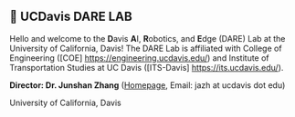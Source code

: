 ## 🤖 UCDavis DARE LAB

Hello and welcome to the **D**avis **A**I, **R**obotics, and **E**dge (DARE) Lab at the University of California, Davis! The DARE Lab is affiliated with College of Engineering  ([COE] https://engineering.ucdavis.edu/) and
Institute of Transportation Studies at UC Davis ([ITS-Davis] https://its.ucdavis.edu/).

**Director: Dr. Junshan Zhang** ([Homepage](https://faculty.engineering.ucdavis.edu/jzhang/), Email: jazh at ucdavis dot edu)

University of California, Davis
